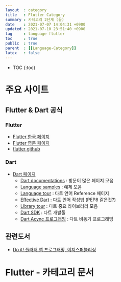 ```yaml
---
layout  : category
title   : Flutter Category 
summary : 카테고리 2단계 (끝) 
date    : 2021-07-07 14:04:31 +0900
updated : 2021-07-10 23:51:40 +0900
tag     : language flutter 
toc     : true
public  : true
parent  : [[Language-Category]] 
latex   : false
---
```

* TOC
{:toc}

# 주요 사이트

## Flutter & Dart 공식

### Flutter 

* [Flutter 한국 페이지](https://flutter-ko.dev/)
* [Flutter 영문 페이지](https://flutter.dev/)
* [flutter github](https://github.com/flutter)

### Dart

* [Dart 페이지](https://dart.dev/)
  * [Dart documentations](https://dart.dev/guides) : 방문이 많은 페이지 모음
  * [Language samples](https://dart.dev/samples) : 예제 모음
  * [Language tour](https://dart.dev/guides/language/language-tour) : 다트 언어 Reference 페이지 
  * [Effective Dart](https://dart.dev/guides/language/effective-dart) : 다트 언어 작성법 (PEP8 같은것?)
  * [Library tour](https://dart.dev/guides/libraries/library-tour) : 다트 중요 라이브러리 모음
  * [Dart SDK](https://dart.dev/tools/sdk) : 다트 개발툴
  * [Dart Acync 프로그래밍](https://dart.dev/codelabs/async-await) : 다트 비동기 프로그래밍


## 관련도서

* [Do it! 플러터 앱 프로그래밍, 이지스퍼블리싱](http://www.easyspub.co.kr/20_Menu/BookView/427/PUB)

# Flutter - 카테고리 문서
